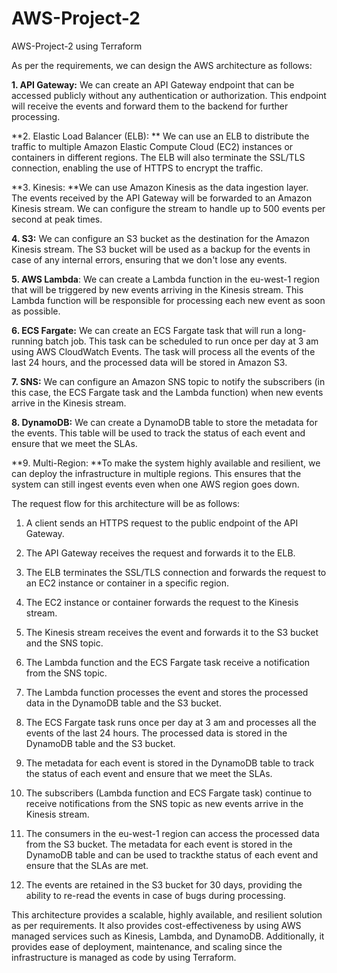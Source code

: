 # AWS-Project-2
AWS-Project-2 using Terraform


As per the requirements, we can design the AWS architecture as follows:


**1. API Gateway:** We can create an API Gateway endpoint that can be accessed publicly without any authentication or authorization. This endpoint will receive the events and forward them to the backend for further processing.

**2. Elastic Load Balancer (ELB): ** We can use an ELB to distribute the traffic to multiple Amazon Elastic Compute Cloud (EC2) instances or containers in different regions. The ELB will also terminate the SSL/TLS connection, enabling the use of HTTPS to encrypt the traffic.

**3. Kinesis: **We can use Amazon Kinesis as the data ingestion layer. The events received by the API Gateway will be forwarded to an Amazon Kinesis stream. We can configure the stream to handle up to 500 events per second at peak times.

**4.  S3:** We can configure an S3 bucket as the destination for the Amazon Kinesis stream. The S3 bucket will be used as a backup for the events in case of any internal errors, ensuring that we don't lose any events.

**5. AWS Lambda**: We can create a Lambda function in the eu-west-1 region that will be triggered by new events arriving in the Kinesis stream. This Lambda function will be responsible for processing each new event as soon as possible.

**6. ECS Fargate:** We can create an ECS Fargate task that will run a long-running batch job. This task can be scheduled to run once per day at 3 am using AWS CloudWatch Events. The task will process all the events of the last 24 hours, and the processed data will be stored in Amazon S3.

**7. SNS:** We can configure an Amazon SNS topic to notify the subscribers (in this case, the ECS Fargate task and the Lambda function) when new events arrive in the Kinesis stream.

**8. DynamoDB:** We can create a DynamoDB table to store the metadata for the events. This table will be used to track the status of each event and ensure that we meet the SLAs.

**9. Multi-Region: **To make the system highly available and resilient, we can deploy the infrastructure in multiple regions. This ensures that the system can still ingest events even when one AWS region goes down.

The request flow for this architecture will be as follows:

1. A client sends an HTTPS request to the public endpoint of the API Gateway.

2. The API Gateway receives the request and forwards it to the ELB.

3. The ELB terminates the SSL/TLS connection and forwards the request to an EC2 instance or container in a specific region.

4. The EC2 instance or container forwards the request to the Kinesis stream.

5. The Kinesis stream receives the event and forwards it to the S3 bucket and the SNS topic.

6. The Lambda function and the ECS Fargate task receive a notification from the SNS topic.

7. The Lambda function processes the event and stores the processed data in the DynamoDB table and the S3 bucket.

8. The ECS Fargate task runs once per day at 3 am and processes all the events of the last 24 hours. The processed data is stored in the DynamoDB table and the S3 bucket.

9. The metadata for each event is stored in the DynamoDB table to track the status of each event and ensure that we meet the SLAs.

10. The subscribers (Lambda function and ECS Fargate task) continue to receive notifications from the SNS topic as new events arrive in the Kinesis stream.

11. The consumers in the eu-west-1 region can access the processed data from the S3 bucket. The metadata for each event is stored in the DynamoDB table and can be used to trackthe status of each event and ensure that the SLAs are met.

12. The events are retained in the S3 bucket for 30 days, providing the ability to re-read the events in case of bugs during processing.

This architecture provides a scalable, highly available, and resilient solution as per requirements. It also provides cost-effectiveness by using AWS managed services such as Kinesis, Lambda, and DynamoDB. Additionally, it provides ease of deployment, maintenance, and scaling since the infrastructure is managed as code by using Terraform.
